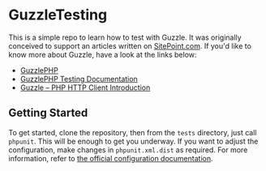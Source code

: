 # GuzzleTesting

This is a simple repo to learn how to test with Guzzle. It was originally conceived to support an articles written on [SitePoint.com](http://www.sitepoint.com). If you'd like to know more about Guzzle, have a look at the links below:

- [GuzzlePHP](http://docs.guzzlephp.org/en/latest/)
- [GuzzlePHP Testing Documentation](http://docs.guzzlephp.org/en/latest/docs.html#testing)
- [Guzzle – PHP HTTP Client Introduction](http://www.sitepoint.com/guzzle-php-http-client/)

## Getting Started

To get started, clone the repository, then from the `tests` directory, just call `phpunit`. This will be enough to get you underway. If you want to adjust the configuration, make changes in `phpunit.xml.dist` as required. For more information, refer to [the official configuration documentation](http://phpunit.de/manual/current/en/appendixes.configuration.html).